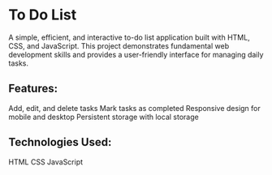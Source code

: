 # To Do List
A simple, efficient, and interactive to-do list application built with HTML, CSS, and JavaScript. This project demonstrates fundamental web development skills and provides a user-friendly interface for managing daily tasks.

## Features:
Add, edit, and delete tasks
Mark tasks as completed
Responsive design for mobile and desktop
Persistent storage with local storage
## Technologies Used:
HTML
CSS
JavaScript
